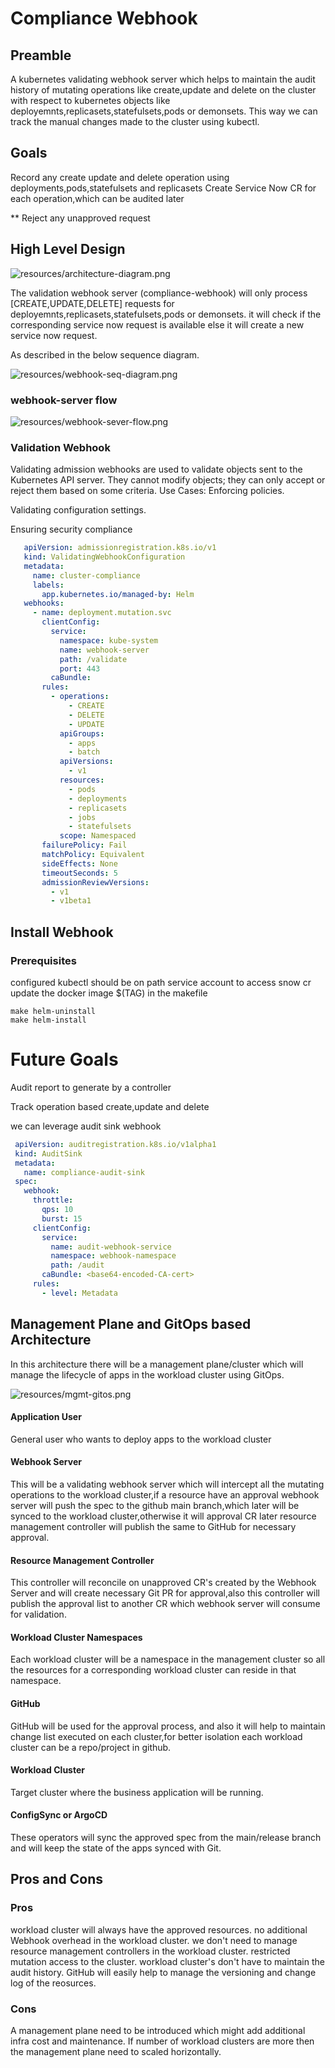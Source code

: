 # Compliance Webhook

## Preamble
A kubernetes validating webhook server which helps to maintain the audit history of mutating operations like create,update and delete
on the cluster with respect to kubernetes objects like deployemnts,replicasets,statefulsets,pods or demonsets.
This way we can track the manual changes made to the cluster using kubectl.

## Goals

Record any create update and delete operation using deployments,pods,statefulsets and replicasets
Create Service Now CR for each operation,which can be audited later

** Reject any unapproved request

## High Level Design
![resources/architecture-diagram.png](resources/architecture-diagram.png)

The validation webhook server (compliance-webhook) will only process [CREATE,UPDATE,DELETE] requests for deployemnts,replicasets,statefulsets,pods or demonsets.
it will check if the corresponding service now request is available else it will create a new service now request.

As described in the below sequence diagram.

![resources/webhook-seq-diagram.png](resources/webhook-seq-diagram.png)

### webhook-server flow

![resources/webhook-sever-flow.png](resources/webhook-server-flow.png)


### Validation Webhook

Validating admission webhooks are used to validate objects sent to the Kubernetes API server. They cannot modify objects; they can only accept or reject them based on some criteria.
Use Cases:
Enforcing policies.

Validating configuration settings.

Ensuring security compliance

```yaml
   apiVersion: admissionregistration.k8s.io/v1
   kind: ValidatingWebhookConfiguration
   metadata:
     name: cluster-compliance
     labels:
       app.kubernetes.io/managed-by: Helm
   webhooks:
     - name: deployment.mutation.svc
       clientConfig:
         service:
           namespace: kube-system
           name: webhook-server
           path: /validate
           port: 443
         caBundle:
       rules:
         - operations:
             - CREATE
             - DELETE
             - UPDATE
           apiGroups:
             - apps
             - batch
           apiVersions:
             - v1
           resources:
             - pods
             - deployments
             - replicasets
             - jobs
             - statefulsets
           scope: Namespaced
       failurePolicy: Fail
       matchPolicy: Equivalent
       sideEffects: None
       timeoutSeconds: 5
       admissionReviewVersions:
         - v1
         - v1beta1

```

## Install Webhook

### Prerequisites

configured kubectl should be on path
service account to access snow cr
update the docker image $(TAG) in the makefile

```shell
make helm-uninstall
make helm-install
```

# Future Goals

Audit report to generate by a controller

Track operation based create,update and delete

we can leverage audit sink webhook

```yaml
 apiVersion: auditregistration.k8s.io/v1alpha1
 kind: AuditSink
 metadata:
   name: compliance-audit-sink
 spec:
   webhook:
     throttle:
       qps: 10
       burst: 15
     clientConfig:
       service:
         name: audit-webhook-service
         namespace: webhook-namespace
         path: /audit
       caBundle: <base64-encoded-CA-cert>
     rules:
       - level: Metadata
```

## Management Plane and GitOps based Architecture

In this architecture there will be a management plane/cluster which will manage the lifecycle of apps in the workload cluster using GitOps.

![resources/mgmt-gitos.png](resources/mgmt-gitos.png)

#### Application User

General user who wants to deploy apps to the workload cluster

#### Webhook Server

This will be a validating webhook server which will intercept all the mutating operations to the workload cluster,if a resource have an approval
webhook server will push the spec to the github main branch,which later will be synced to the workload cluster,otherwise it will 
approval CR later resource management controller will publish the same to GitHub for necessary approval.

#### Resource Management Controller

This controller will reconcile on unapproved CR's created by the Webhook Server and will create necessary Git PR for approval,also this controller
will publish the approval list to another CR which webhook server will consume for validation.

#### Workload Cluster Namespaces

Each workload cluster will be a namespace in the management cluster so all the resources for a corresponding workload cluster can reside in that namespace.

#### GitHub

GitHub will be used for the approval process, and also it will help to maintain change list executed on each cluster,for better isolation
each workload cluster can be a repo/project in github.

#### Workload Cluster

Target cluster where the business application will be running.

#### ConfigSync or ArgoCD

These operators will sync the approved spec from the main/release branch and will keep the state of the apps synced with Git.

## Pros and Cons

### Pros

 workload cluster will always have the approved resources.
 no additional Webhook overhead in the workload cluster.
 we don't need to manage resource management controllers in the workload cluster.
 restricted mutation access to the cluster.
 workload cluster's don't have to maintain the audit history.
 GitHub will easily help to manage the versioning and change log of the reosurces.
 

### Cons

  A management plane need to be introduced which might add additional infra cost and maintenance.
  If number of workload clusters are more then the management plane need to scaled horizontally.


    
 